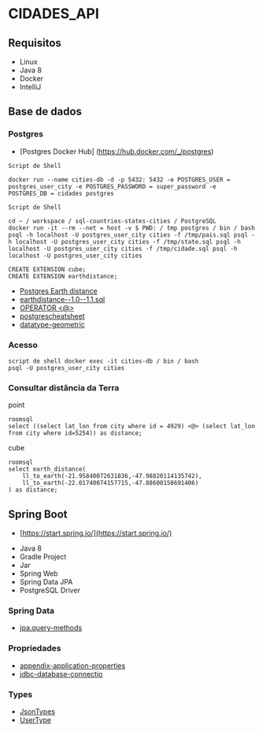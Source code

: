 # CIDADES_API

## Requisitos
* Linux 
* Java 8
* Docker 
* IntelliJ

## Base de dados
### Postgres
* [Postgres Docker Hub] (https://hub.docker.com/_/postgres)
```
Script de Shell

docker run --name cities-db -d -p 5432: 5432 -e POSTGRES_USER = postgres_user_city -e POSTGRES_PASSWORD = super_password -e POSTGRES_DB = cidades postgres

Script de Shell

cd ~ / workspace / sql-countries-states-cities / PostgreSQL
docker run -it --rm --net = host -v $ PWD: / tmp postgres / bin / bash
psql -h localhost -U postgres_user_city cities -f /tmp/pais.sql psql -h localhost -U postgres_user_city cities -f /tmp/state.sql psql -h localhost -U postgres_user_city cities -f /tmp/cidade.sql psql -h localhost -U postgres_user_city cities

CREATE EXTENSION cube;
CREATE EXTENSION earthdistance;
```

* [Postgres Earth distance](https://www.postgresql.org/docs/current/earthdistance.html)
* [earthdistance--1.0--1.1.sql](https://github.com/postgres/postgres/blob/master/contrib/earthdistance/earthdistance--1.0--1.1.sql)
* [OPERATOR <@>](https://github.com/postgres/postgres/blob/master/contrib/earthdistance/earthdistance--1.1.sql)
* [postgrescheatsheet](https://postgrescheatsheet.com/#/tables)
* [datatype-geometric](https://www.postgresql.org/docs/current/datatype-geometric.html)

### Acesso
```
script de shell docker exec -it cities-db / bin / bash
psql -U postgres_user_city cities
```

### Consultar distância da Terra
point
```
roomsql
select ((select lat_lon from city where id = 4929) <@> (select lat_lon from city where id=5254)) as distance;
```

cube
```
roomsql
select earth_distance(
    ll_to_earth(-21.95840072631836,-47.98820114135742),
    ll_to_earth(-22.01740074157715,-47.88600158691406)
) as distance;
```
## Spring Boot

* [https://start.spring.io/](https://start.spring.io/)
+ Java 8
+ Gradle Project
+ Jar
+ Spring Web
+ Spring Data JPA
+ PostgreSQL Driver

### Spring Data

* [jpa.query-methods](https://docs.spring.io/spring-data/jpa/docs/current/reference/html/#jpa.query-methods)

### Propriedades

* [appendix-application-properties](https://docs.spring.io/spring-boot/docs/current/reference/html/appendix-application-properties.html)
* [jdbc-database-connectio](https://www.codejava.net/java-se/jdbc/jdbc-database-connection-url-for-common-databases)

### Types

* [JsonTypes](https://github.com/vladmihalcea/hibernate-types)
* [UserType](https://docs.jboss.org/hibernate/orm/3.5/api/org/hibernate/usertype/UserType.html)

